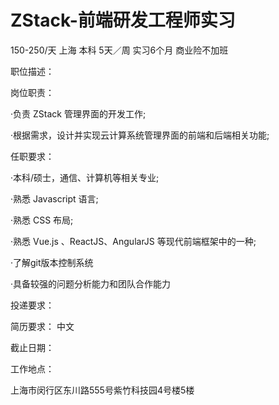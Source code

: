 # ZStack-前端研发工程师实习

150-250/天 上海 本科 5天／周 实习6个月
商业险不加班

职位描述：

岗位职责：

·负责 ZStack 管理界面的开发工作;

·根据需求，设计并实现云计算系统管理界面的前端和后端相关功能;

任职要求：

·本科/硕士，通信、计算机等相关专业;

·熟悉 Javascript 语言;

·熟悉 CSS 布局;

·熟悉 Vue.js 、ReactJS、AngularJS 等现代前端框架中的一种;

·了解git版本控制系统

·具备较强的问题分析能力和团队合作能力

投递要求：

简历要求： 中文

截止日期：

工作地点：

上海市闵行区东川路555号紫竹科技园4号楼5楼